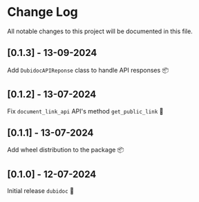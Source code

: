 # Change Log
All notable changes to this project will be documented in this file.


## [0.1.3] - 13-09-2024

Add `DubidocAPIReponse` class to handle API responses 📦

## [0.1.2] - 13-07-2024

Fix `document_link_api` API's method `get_public_link` 🐛

## [0.1.1] - 13-07-2024

Add wheel distribution to the package 📦


## [0.1.0] - 12-07-2024

Initial release `dubidoc` 🎉
